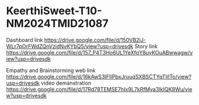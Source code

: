 # KeerthiSweet-T10-NM2024TMID21087
Dashboard link
https://drive.google.com/file/d/150VB2jJ-WLr7pOrFWdZQnVzidNvKYbQ5/view?usp=drivesdk
Story link
https://drive.google.com/file/d/157_P4T3Ho6UL1YeXfqY8uyKOuABwwagw/view?usp=drivesdk

Empathy and Brainstorming web link
 https://drive.google.com/file/d/16kAwS3IFIlPbxJruuqSXBSCTYqTliITo/view?usp=drivesdk
 video demanstration
 https://drive.google.com/file/d/17Rd78TEMSE7hIx9L7kRfMya3lkIQK8Wu/view?usp=drivesdk

